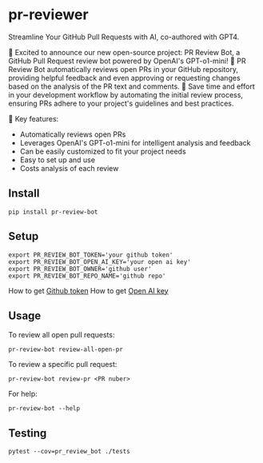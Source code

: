 # pr-reviewer

Streamline Your GitHub Pull Requests with AI, co-authored with GPT4.

🚀 Excited to announce our new open-source project: PR Review Bot, a GitHub Pull Request review bot powered by OpenAI's GPT-o1-mini!
🤖 PR Review Bot automatically reviews open PRs in your GitHub repository, providing helpful feedback and even approving or requesting changes based on the analysis of the PR text and comments.
🔧 Save time and effort in your development workflow by automating the initial review process, ensuring PRs adhere to your project's guidelines and best practices.

🌟 Key features:
- Automatically reviews open PRs
- Leverages OpenAI's GPT-o1-mini for intelligent analysis and feedback
- Can be easily customized to fit your project needs
- Easy to set up and use
- Costs analysis of each review


## Install

```
pip install pr-review-bot
```


## Setup

```
export PR_REVIEW_BOT_TOKEN='your github token'
export PR_REVIEW_BOT_OPEN_AI_KEY='your open ai key'
export PR_REVIEW_BOT_OWNER='github user'
export PR_REVIEW_BOT_REPO_NAME='github repo'
```

How to get [Github token](https://docs.github.com/en/enterprise-server@3.4/authentication/keeping-your-account-and-data-secure/creating-a-personal-access-token)
How to get [Open AI key](https://platform.openai.com/account/api-keys)


## Usage

To review all open pull requests:

```
pr-review-bot review-all-open-pr
```

To review a specific pull request:

```
pr-review-bot review-pr <PR nuber>
```

For help:


```
pr-review-bot --help
```

## Testing 


```
pytest --cov=pr_review_bot ./tests
```
